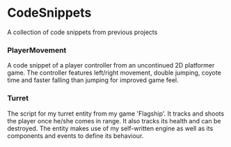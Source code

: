 # CodeSnippets
A collection of code snippets from previous projects

### PlayerMovement
A code snippet of a player controller from an uncontinued 2D platformer game. The controller features left/right movement, double jumping, coyote time and faster falling than jumping for improved game feel.

### Turret
The script for my turret entity from my game 'Flagship'. It tracks and shoots the player once he/she comes in range. It also tracks its health and can be destroyed. 
The entity makes use of my self-written engine as well as its components and events to define its behaviour.

